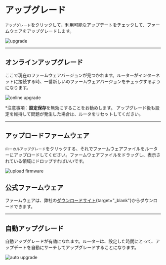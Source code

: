 # アップグレード

`アップグレード`をクリックして、利用可能なアップデートをチェックして、ファームウェアをアップグレードします。

![upgrade](https://static.gl-inet.com/docs/jp/3/setup/mini_router/upgrade/firmware.png)

---

## オンラインアップグレード

ここで現在のファームウェアバージョンが見つかれます。ルーターがインターネットに接続する時、一番新しいのファームウェアバージョンをチェックするようになります。

![online upgrade](https://static.gl-inet.com/docs/jp/3/setup/mini_router/upgrade/firmware1.png)

*注意事項：**設定保存**を無効にすることをお勧めします。 アップグレード後も設定を維持して問題が発生した場合は、ルータをリセットしてください。

---

## アップロードファームウェア

`ローカルアップグレード`をクリックする、それでファームウェアファイルをルーターにアップロードしてください。ファームウェアファイルをドラッグし、表示されている領域にドロップすればいいです。

![upload firmware](https://static.gl-inet.com/docs/jp/3/setup/mini_router/upgrade/firmware2.png)

## 公式ファームウェア

ファームウェアは、弊社の[ダウンロードサイト](https://dl.gl-inet.com){target="_blank"}からダウンロードできます。

---

## 自動アップグレード

自動アップグレードが有効になれます。ルーターは、設定した時間にとって、アップデートを自動にサーチしてアップグレードすることになります。

![auto upgrade](https://static.gl-inet.com/docs/jp/3/setup/mini_router/upgrade/firmware3.png)

